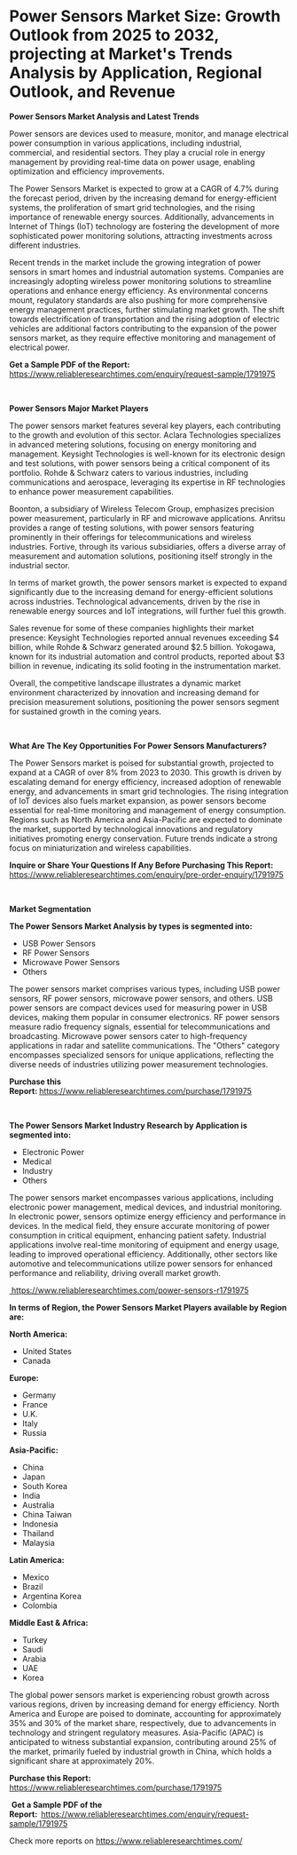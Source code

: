 <p><h1>Power Sensors Market Size: Growth Outlook from 2025 to 2032, projecting at Market's Trends Analysis by Application, Regional Outlook, and Revenue</h1></p><p><strong>Power Sensors Market Analysis and Latest Trends</strong></p>
<p><p>Power sensors are devices used to measure, monitor, and manage electrical power consumption in various applications, including industrial, commercial, and residential sectors. They play a crucial role in energy management by providing real-time data on power usage, enabling optimization and efficiency improvements. </p><p>The Power Sensors Market is expected to grow at a CAGR of 4.7% during the forecast period, driven by the increasing demand for energy-efficient systems, the proliferation of smart grid technologies, and the rising importance of renewable energy sources. Additionally, advancements in Internet of Things (IoT) technology are fostering the development of more sophisticated power monitoring solutions, attracting investments across different industries.</p><p>Recent trends in the market include the growing integration of power sensors in smart homes and industrial automation systems. Companies are increasingly adopting wireless power monitoring solutions to streamline operations and enhance energy efficiency. As environmental concerns mount, regulatory standards are also pushing for more comprehensive energy management practices, further stimulating market growth. The shift towards electrification of transportation and the rising adoption of electric vehicles are additional factors contributing to the expansion of the power sensors market, as they require effective monitoring and management of electrical power.</p></p>
<p><strong>Get a Sample PDF of the Report:&nbsp;</strong> <a href="https://www.reliableresearchtimes.com/enquiry/request-sample/1791975?utm_campaign=2305&utm_medium=2&utm_source=Github&utm_content=ia&utm_term=20022025&utm_id=power-sensors">https://www.reliableresearchtimes.com/enquiry/request-sample/1791975</a></p>
<p>&nbsp;</p>
<p><strong>Power Sensors Major Market Players</strong></p>
<p><p>The power sensors market features several key players, each contributing to the growth and evolution of this sector. Aclara Technologies specializes in advanced metering solutions, focusing on energy monitoring and management. Keysight Technologies is well-known for its electronic design and test solutions, with power sensors being a critical component of its portfolio. Rohde & Schwarz caters to various industries, including communications and aerospace, leveraging its expertise in RF technologies to enhance power measurement capabilities.</p><p>Boonton, a subsidiary of Wireless Telecom Group, emphasizes precision power measurement, particularly in RF and microwave applications. Anritsu provides a range of testing solutions, with power sensors featuring prominently in their offerings for telecommunications and wireless industries. Fortive, through its various subsidiaries, offers a diverse array of measurement and automation solutions, positioning itself strongly in the industrial sector.</p><p>In terms of market growth, the power sensors market is expected to expand significantly due to the increasing demand for energy-efficient solutions across industries. Technological advancements, driven by the rise in renewable energy sources and IoT integrations, will further fuel this growth. </p><p>Sales revenue for some of these companies highlights their market presence: Keysight Technologies reported annual revenues exceeding $4 billion, while Rohde & Schwarz generated around $2.5 billion. Yokogawa, known for its industrial automation and control products, reported about $3 billion in revenue, indicating its solid footing in the instrumentation market. </p><p>Overall, the competitive landscape illustrates a dynamic market environment characterized by innovation and increasing demand for precision measurement solutions, positioning the power sensors segment for sustained growth in the coming years.</p></p>
<p>&nbsp;</p>
<p><strong>What Are The Key Opportunities For Power Sensors Manufacturers?</strong></p>
<p><p>The Power Sensors market is poised for substantial growth, projected to expand at a CAGR of over 8% from 2023 to 2030. This growth is driven by escalating demand for energy efficiency, increased adoption of renewable energy, and advancements in smart grid technologies. The rising integration of IoT devices also fuels market expansion, as power sensors become essential for real-time monitoring and management of energy consumption. Regions such as North America and Asia-Pacific are expected to dominate the market, supported by technological innovations and regulatory initiatives promoting energy conservation. Future trends indicate a strong focus on miniaturization and wireless capabilities.</p></p>
<p><strong>Inquire or Share Your Questions If Any Before Purchasing This Report:</strong> <a href="https://www.reliableresearchtimes.com/enquiry/pre-order-enquiry/1791975?utm_campaign=2305&utm_medium=2&utm_source=Github&utm_content=ia&utm_term=20022025&utm_id=power-sensors">https://www.reliableresearchtimes.com/enquiry/pre-order-enquiry/1791975</a></p>
<p>&nbsp;</p>
<p><strong>Market Segmentation</strong></p>
<p><strong>The Power Sensors Market Analysis by types is segmented into:</strong></p>
<p><ul><li>USB Power Sensors</li><li>RF Power Sensors</li><li>Microwave Power Sensors</li><li>Others</li></ul></p>
<p><p>The power sensors market comprises various types, including USB power sensors, RF power sensors, microwave power sensors, and others. USB power sensors are compact devices used for measuring power in USB devices, making them popular in consumer electronics. RF power sensors measure radio frequency signals, essential for telecommunications and broadcasting. Microwave power sensors cater to high-frequency applications in radar and satellite communications. The "Others" category encompasses specialized sensors for unique applications, reflecting the diverse needs of industries utilizing power measurement technologies.</p></p>
<p><strong>Purchase this Report:&nbsp;</strong><a href="https://www.reliableresearchtimes.com/purchase/1791975?utm_campaign=2305&utm_medium=2&utm_source=Github&utm_content=ia&utm_term=20022025&utm_id=power-sensors">https://www.reliableresearchtimes.com/purchase/1791975</a></p>
<p>&nbsp;</p>
<p><strong>The Power Sensors Market Industry Research by Application is segmented into:</strong></p>
<p><ul><li>Electronic Power</li><li>Medical</li><li>Industry</li><li>Others</li></ul></p>
<p><p>The power sensors market encompasses various applications, including electronic power management, medical devices, and industrial monitoring. In electronic power, sensors optimize energy efficiency and performance in devices. In the medical field, they ensure accurate monitoring of power consumption in critical equipment, enhancing patient safety. Industrial applications involve real-time monitoring of equipment and energy usage, leading to improved operational efficiency. Additionally, other sectors like automotive and telecommunications utilize power sensors for enhanced performance and reliability, driving overall market growth.</p></p>
<p><a href="https://www.reliableresearchtimes.com/power-sensors-r1791975?utm_campaign=2305&utm_medium=2&utm_source=Github&utm_content=ia&utm_term=20022025&utm_id=power-sensors">&nbsp;https://www.reliableresearchtimes.com/power-sensors-r1791975</a></p>
<p><strong>In terms of Region, the Power Sensors Market Players available by Region are:</strong></p>
<p>
    <p> <strong> North America: </strong>
        <ul>
            <li>United States</li>
            <li>Canada</li>
        </ul>
        </p> 
    <p> <strong> Europe: </strong>
        <ul>
            <li>Germany</li>
            <li>France</li>
            <li>U.K.</li>
            <li>Italy</li>
            <li>Russia</li>
        </ul>
        </p> 
    <p> <strong> Asia-Pacific: </strong>
        <ul>
            <li>China</li>
            <li>Japan</li>
            <li>South Korea</li>
            <li>India</li>
            <li>Australia</li>
            <li>China Taiwan</li>
            <li>Indonesia</li>
            <li>Thailand</li>
            <li>Malaysia</li>
        </ul>
        </p> 
    <p> <strong> Latin America: </strong>
        <ul>
            <li>Mexico</li>
            <li>Brazil</li>
            <li>Argentina Korea</li>
            <li>Colombia</li>
        </ul>
        </p> 
    <p> <strong> Middle East & Africa: </strong>
        <ul>
            <li>Turkey</li>
            <li>Saudi</li>
            <li>Arabia</li>
            <li>UAE</li>
            <li>Korea</li>
        </ul>
    </p>
    </p>
<p><p>The global power sensors market is experiencing robust growth across various regions, driven by increasing demand for energy efficiency. North America and Europe are poised to dominate, accounting for approximately 35% and 30% of the market share, respectively, due to advancements in technology and stringent regulatory measures. Asia-Pacific (APAC) is anticipated to witness substantial expansion, contributing around 25% of the market, primarily fueled by industrial growth in China, which holds a significant share at approximately 20%.</p></p>
<p><strong>Purchase this Report: </strong><a href="https://www.reliableresearchtimes.com/purchase/1791975?utm_campaign=2305&utm_medium=2&utm_source=Github&utm_content=ia&utm_term=20022025&utm_id=power-sensors">https://www.reliableresearchtimes.com/purchase/1791975</a></p>
<p>&nbsp;<strong>Get a Sample PDF of the Report:&nbsp;&nbsp;</strong><a href="https://www.reliableresearchtimes.com/enquiry/request-sample/1791975?utm_campaign=2305&utm_medium=2&utm_source=Github&utm_content=ia&utm_term=20022025&utm_id=power-sensors">https://www.reliableresearchtimes.com/enquiry/request-sample/1791975</a></p>
<p><strong></strong></p>
<p>Check more reports on <a href="https://www.reliableresearchtimes.com/?utm_campaign=2305&utm_medium=2&utm_source=Github&utm_content=ia&utm_term=20022025&utm_id=power-sensors">https://www.reliableresearchtimes.com/</a></p>